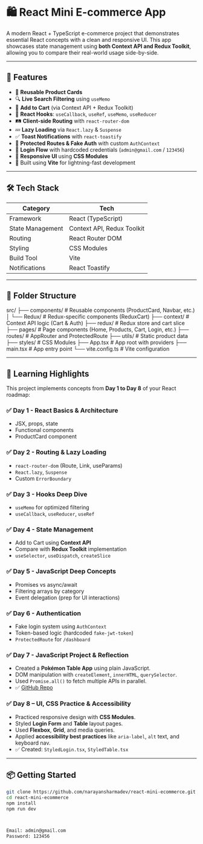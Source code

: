 # 🛍️ React Mini E-commerce App

A modern React + TypeScript e-commerce project that demonstrates essential React concepts with a clean and responsive UI. This app showcases state management using **both Context API and Redux Toolkit**, allowing you to compare their real-world usage side-by-side.

---

## 🚀 Features

- 🧩 **Reusable Product Cards**
- 🔍 **Live Search Filtering** using `useMemo`
- 🛒 **Add to Cart** (via Context API + Redux Toolkit)
- 🧠 **React Hooks**: `useCallback`, `useRef`, `useMemo`, `useReducer`
- 🛤️ **Client-side Routing** with `react-router-dom`
- 💤 **Lazy Loading** via `React.lazy` & `Suspense`
- ✅ **Toast Notifications** with `react-toastify`
- 🔐 **Protected Routes & Fake Auth** with custom `AuthContext`
- 🧪 **Login Flow** with hardcoded credentials (`admin@gmail.com` / `123456`)
- 📱 **Responsive UI** using **CSS Modules**
- 🔧 Built using **Vite** for lightning-fast development

---

## 🛠️ Tech Stack

| Category         | Tech                          |
|------------------|-------------------------------|
| Framework        | React (TypeScript)            |
| State Management | Context API, Redux Toolkit    |
| Routing          | React Router DOM              |
| Styling          | CSS Modules                   |
| Build Tool       | Vite                          |
| Notifications    | React Toastify                |

---

## 📁 Folder Structure

src/
├── components/ # Reusable components (ProductCard, Navbar, etc.)
│ └── Redux/ # Redux-specific components (ReduxCart)
├── context/ # Context API logic (Cart & Auth)
├── redux/ # Redux store and cart slice
├── pages/ # Page components (Home, Products, Cart, Login, etc.)
├── routes/ # AppRouter and ProtectedRoute
├── utils/ # Static product data
├── styles/ # CSS Modules
├── App.tsx # App root with providers
├── main.tsx # App entry point
└── vite.config.ts # Vite configuration




---

## 🧪 Learning Highlights

This project implements concepts from **Day 1 to Day 8** of your React roadmap:

### ✅ Day 1 - React Basics & Architecture
- JSX, props, state
- Functional components
- ProductCard component

### ✅ Day 2 - Routing & Lazy Loading
- `react-router-dom` (Route, Link, useParams)
- `React.lazy`, `Suspense`
- Custom `ErrorBoundary`

### ✅ Day 3 - Hooks Deep Dive
- `useMemo` for optimized filtering
- `useCallback`, `useReducer`, `useRef`

### ✅ Day 4 - State Management
- Add to Cart using **Context API**
- Compare with **Redux Toolkit** implementation
- `useSelector`, `useDispatch`, `createSlice`

### ✅ Day 5 - JavaScript Deep Concepts
- Promises vs async/await
- Filtering arrays by category
- Event delegation (prep for UI interactions)

### ✅ Day 6 - Authentication
- Fake login system using `AuthContext`
- Token-based logic (hardcoded `fake-jwt-token`)
- `ProtectedRoute` for `/dashboard`

### ✅ Day 7 - JavaScript Project & Reflection
- Created a **Pokémon Table App** using plain JavaScript.
- DOM manipulation with `createElement`, `innerHTML`, `querySelector`.
- Used `Promise.all()` to fetch multiple APIs in parallel.
- ✅ [GitHub Repo](https://github.com/narayansharmadev/Pok-mon-Table-App)

### ✅ Day 8 – UI, CSS Practice & Accessibility
- Practiced responsive design with **CSS Modules**.
- Styled **Login Form** and **Table** layout pages.
- Used **Flexbox**, **Grid**, and media queries.
- Applied **accessibility best practices** like `aria-label`, `alt` text, and keyboard nav.
- ✅ Created: `StyledLogin.tsx`, `StyledTable.tsx`

---

## 📦 Getting Started

```bash
git clone https://github.com/narayansharmadev/react-mini-ecommerce.git
cd react-mini-ecommerce
npm install
npm run dev



Email: admin@gmail.com
Password: 123456

